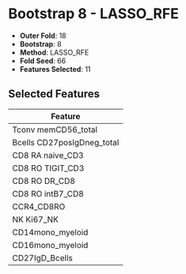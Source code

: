# Bootstrap 8 - LASSO_RFE

- **Outer Fold**: 18
- **Bootstrap**: 8
- **Method**: LASSO_RFE
- **Fold Seed**: 66
- **Features Selected**: 11

## Selected Features

| Feature |
|---------|
| Tconv memCD56_total |
| Bcells CD27posIgDneg_total |
| CD8 RA naive_CD3 |
| CD8 RO TIGIT_CD3 |
| CD8 RO DR_CD8 |
| CD8 RO intB7_CD8 |
| CCR4_CD8RO |
| NK Ki67_NK |
| CD14mono_myeloid |
| CD16mono_myeloid |
| CD27IgD_Bcells |
